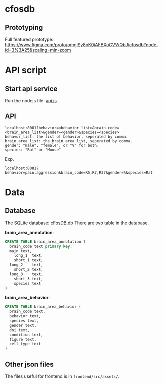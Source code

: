 # cfosdb

## Prototyping

Full featured prototype: https://www.figma.com/proto/omgiSy8oK0iAFBXoCVWQbJ/cfosdb?node-id=3%3A25&scaling=min-zoom

# API script

## Start api service
Run the nodejs file: [api.js](https://github.com/wenjie1991/cfosdb/blob/master/server/api.js)

## API

```
localhost:8081?behavior=<behavior_list>&brain_code=<brain_area_list>&gender=<gender>&species=<species>
behavor_list: the list of behavior, seperated by comma.
brain_area_list: the brain area list, seperated by comma.
gender: "male", "female", or "%" for both.
species: "Rat" or "Mouse"
```

Exp.
```
localhost:8081?behavior=pain,aggression&brain_code=R5,R7,R37&gender=%&species=Rat
```

# Data

## Database

The SQLite database: [cFosDB.db](https://github.com/wenjie1991/cfosdb/blob/master/data/cFosDB.db)
There are two table in the database.

**brain_area_annotation**:

```sql
CREATE TABLE brain_area_annotation ( 
  brain_code text primary key, 
  main text,
	long_1	text,
	short_1	text,
  long_2	text,
	short_2	text,
  long_3	text,
	short_3	text,
	species text
)
```

**brain_area_behavior**:

```sql
CREATE TABLE brain_area_behavior ( 
  brain_code text, 
  behavior text, 
  species text, 
  gender text, 
  doi text, 
  condition text, 
  figure text, 
  cell_type text 
)
```

## Other json files

The files useful for frontend is in `frontend/src/assets/`.
